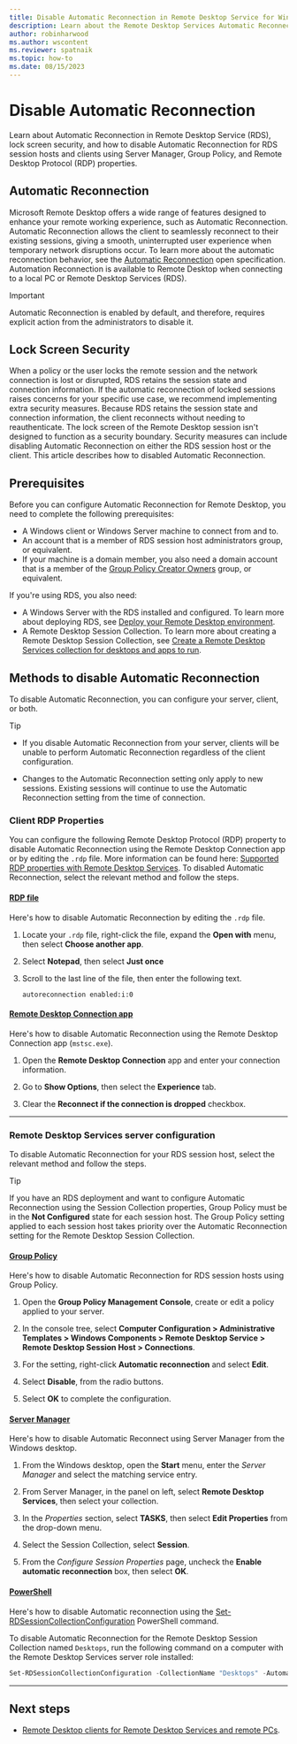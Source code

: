 ```yaml
---
title: Disable Automatic Reconnection in Remote Desktop Service for Windows Server
description: Learn about the Remote Desktop Services Automatic Reconnection feature, lock screen security, and how to disable Automatic Reconnection.
author: robinharwood
ms.author: wscontent
ms.reviewer: spatnaik
ms.topic: how-to
ms.date: 08/15/2023
---
```

# Disable Automatic Reconnection

Learn about Automatic Reconnection in Remote Desktop Service (RDS), lock screen security, and how to disable Automatic Reconnection for RDS session hosts and clients using Server Manager, Group Policy, and Remote Desktop Protocol (RDP) properties.

## Automatic Reconnection

Microsoft Remote Desktop offers a wide range of features designed to enhance your remote working experience, such as Automatic Reconnection. Automatic Reconnection allows the client to seamlessly reconnect to their existing sessions, giving a smooth, uninterrupted user experience when temporary network disruptions occur. To learn more about the automatic reconnection behavior, see the [Automatic Reconnection](/openspecs/windows_protocols/ms-rdpbcgr/e729948a-3f4e-4568-9aef-d355e30b5389) open specification. Automation Reconnection is available to Remote Desktop when connecting to a local PC or Remote Desktop Services (RDS).

> [!IMPORTANT]
> Automatic Reconnection is enabled by default, and therefore, requires explicit action from the administrators to disable it.

## Lock Screen Security

When a policy or the user locks the remote session and the network connection is lost or disrupted, RDS retains the session state and connection information. If the automatic reconnection of locked sessions raises concerns for your specific use case, we recommend implementing extra security measures. Because RDS retains the session state and connection information, the client reconnects without needing to reauthenticate. The lock screen of the Remote Desktop session isn't designed to function as a security boundary.  Security measures can include disabling Automatic Reconnection on either the RDS session host or the client. This article describes how to disabled Automatic Reconnection.

## Prerequisites

Before you can configure Automatic Reconnection for Remote Desktop, you need to complete the following
prerequisites:

- A Windows client or Windows Server machine to connect from and to.
- An account that is a member of RDS session host administrators group, or equivalent.
- If your machine is a domain member, you also need a domain account that is a member of the
  [Group Policy Creator Owners](../../identity/ad-ds/manage/understand-security-groups.md#group-policy-creator-owners)
  group, or equivalent.

If you're using RDS, you also need:

- A Windows Server with the RDS installed and configured. To learn more about deploying RDS, see [Deploy your Remote Desktop environment](rds-deploy-infrastructure.md).
- A Remote Desktop Session Collection. To learn more about creating a Remote Desktop Session Collection, see [Create a Remote Desktop Services collection for desktops and apps to run](rds-create-collection.md).

## Methods to disable Automatic Reconnection

To disable Automatic Reconnection, you can configure your server, client, or both.

> [!TIP]
>
> - If you disable Automatic Reconnection from your server, clients will be unable to perform Automatic Reconnection regardless of the client configuration.
>
> - Changes to the Automatic Reconnection setting only apply to new sessions. Existing sessions will continue to use the Automatic Reconnection setting from the time of connection.

### Client RDP Properties

You can configure the following Remote Desktop Protocol (RDP) property to disable Automatic Reconnection using the Remote Desktop Connection app or by editing the `.rdp` file. More information can be found here: [Supported RDP properties with Remote Desktop Services](clients/rdp-files.md#supported-rdp-properties-with-remote-desktop-services). To disabled Automatic Reconnection, select the relevant method and follow the steps.

#### [RDP file](#tab/rdpfile)

Here's how to disable Automatic Reconnection by editing the `.rdp` file.

1. Locate your `.rdp` file, right-click the file, expand the **Open with** menu, then select **Choose another app**.

1. Select **Notepad**, then select **Just once**

1. Scroll to the last line of the file, then enter the following text.

   ```RDP
   autoreconnection enabled:i:0
   ```

#### [Remote Desktop Connection app](#tab/mstsc)

Here's how to disable Automatic Reconnection using the Remote Desktop Connection app (`mstsc.exe`).

1. Open the **Remote Desktop Connection** app and enter your connection information.

1. Go to **Show Options**, then select the **Experience** tab.

1. Clear the **Reconnect if the connection is dropped** checkbox.

---

### Remote Desktop Services server configuration

To disable Automatic Reconnection for your RDS session host, select the relevant method and follow the steps.

> [!TIP]
> If you have an RDS deployment and want to configure Automatic Reconnection using the Session Collection properties, Group Policy must be in the **Not Configured** state for each session host. The Group Policy setting applied to each session host takes priority over the Automatic Reconnection setting for the Remote Desktop Session Collection.

#### [Group Policy](#tab/gpo)

Here's how to disable Automatic Reconnection for RDS session hosts using Group Policy.

1. Open the **Group Policy Management Console**, create or edit a policy applied to your server.

1. In the console tree, select **Computer Configuration > Administrative Templates > Windows Components > Remote Desktop Service > Remote Desktop Session Host > Connections**.

1. For the setting, right-click **Automatic reconnection** and select **Edit**.

1. Select **Disable**, from the radio buttons.

1. Select **OK** to complete the configuration.

#### [Server Manager](#tab/servermanager)

Here's how to disable Automatic Reconnect using Server Manager from the Windows desktop.

1. From the Windows desktop, open the **Start** menu, enter the *Server Manager* and select the matching service entry.

1. From Server Manager, in the panel on left, select **Remote Desktop Services**, then select your collection.

1. In the *Properties* section, select **TASKS**, then select **Edit Properties** from the drop-down menu.

1. Select the Session Collection, select **Session**.

1. From the *Configure Session Properties* page, uncheck the **Enable automatic reconnection** box, then select **OK**.

#### [PowerShell](#tab/powershell)

Here's how to disable Automatic reconnection using the
[Set-RDSessionCollectionConfiguration](/powershell/module/remotedesktop/Set-RDSessionCollectionConfiguration) PowerShell
command.

To disable Automatic Reconnection for the Remote Desktop Session Collection named `Desktops`, run the
following command on a computer with the Remote Desktop Services server role installed:

```powershell
Set-RDSessionCollectionConfiguration -CollectionName "Desktops" -AutomaticReconnectionEnabled $false
```

---

## Next steps

- [Remote Desktop clients for Remote Desktop Services and remote PCs](clients/remote-desktop-clients.md).
